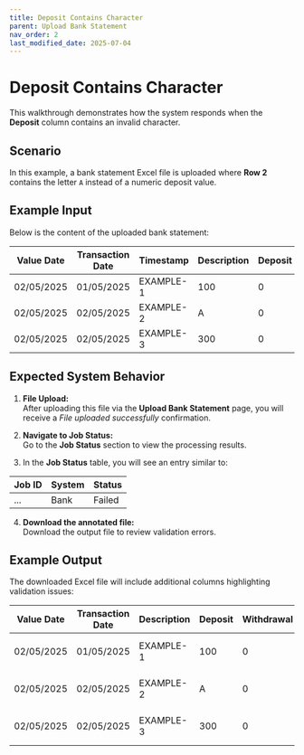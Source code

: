 ```yaml
---
title: Deposit Contains Character
parent: Upload Bank Statement
nav_order: 2
last_modified_date: 2025-07-04
---
```


# Deposit Contains Character

This walkthrough demonstrates how the system responds when the **Deposit** column contains an invalid character.

## Scenario

In this example, a bank statement Excel file is uploaded where **Row 2** contains the letter `A` instead of a numeric deposit value.

## Example Input

Below is the content of the uploaded bank statement:

| Value Date | Transaction Date | Timestamp | Description | Deposit | Withdrawal | Balance     | Ref No | Institution | Category |
| ---------- | ---------------- | --------- | ----------- | ------- | ---------- | ----------- | ------ | ----------- | -------- |
| 02/05/2025 | 01/05/2025       | EXAMPLE-1 | 100         | 0       | 500        | 2025-05-001 |        |             |
| 02/05/2025 | 02/05/2025       | EXAMPLE-2 | A           | 0       | 700        | 2025-05-002 |        |             |
| 02/05/2025 | 02/05/2025       | EXAMPLE-3 | 300         | 0       | 1000       | 2025-05-003 |        |             |

## Expected System Behavior

1. **File Upload:**  
   After uploading this file via the **Upload Bank Statement** page, you will receive a _File uploaded successfully_ confirmation.

2. **Navigate to Job Status:**  
   Go to the **Job Status** section to view the processing results.

3. In the **Job Status** table, you will see an entry similar to:

| Job ID | System | Status |
| ------ | ------ | ------ |
| ...    | Bank   | Failed |

4. **Download the annotated file:**  
   Download the output file to review validation errors.

## Example Output

The downloaded Excel file will include additional columns highlighting validation issues:

| Value Date | Transaction Date | Description | Deposit | Withdrawal | Balance | Ref No      | Institution | Category | Has_Error | Validation_Errors      |
| ---------- | ---------------- | ----------- | ------- | ---------- | ------- | ----------- | ----------- | -------- | --------- | ---------------------- |
| 02/05/2025 | 01/05/2025       | EXAMPLE-1   | 100     | 0          | 500     | 2025-05-001 |             |          |           |                        |
| 02/05/2025 | 02/05/2025       | EXAMPLE-2   | A       | 0          | 700     | 2025-05-002 |             |          | Y         | Invalid Deposit Format |
| 02/05/2025 | 02/05/2025       | EXAMPLE-3   | 300     | 0          | 1000    | 2025-05-003 |             |          |           |                        |
